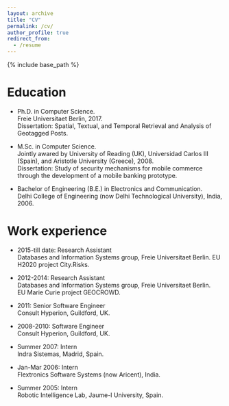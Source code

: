 ```yaml
---
layout: archive
title: "CV"
permalink: /cv/
author_profile: true
redirect_from:
  - /resume
---
```


{% include base_path %}

Education
======
* Ph.D. in Computer Science.  
  Freie Universitaet Berlin, 2017.    
  Dissertation: Spatial, Textual, and Temporal Retrieval and Analysis of Geotagged Posts.

* M.Sc. in Computer Science.    
  Jointly awared by University of Reading (UK), Universidad Carlos III (Spain), and Aristotle University (Greece), 2008.    
  Dissertation: Study of security mechanisms for mobile commerce through the development of a mobile banking prototype.

* Bachelor of Engineering (B.E.) in Electronics and Communication.    
  Delhi College of Engineering (now Delhi Technological University), India, 2006.

Work experience
======
* 2015-till date: Research Assistant  
    Databases and Information Systems group, Freie Universitaet Berlin.
    EU H2020 project City.Risks.

* 2012-2014: Research Assistant  
    Databases and Information Systems group, Freie Universitaet Berlin.  
    EU Marie Curie project GEOCROWD.

* 2011: Senior Software Engineer  
    Consult Hyperion, Guildford, UK.
    
* 2008-2010: Software Engineer  
    Consult Hyperion, Guildford, UK.

* Summer 2007: Intern  
    Indra Sistemas, Madrid, Spain.

* Jan-Mar 2006: Intern  
    Flextronics Software Systems (now Aricent), India.
 
* Summer 2005: Intern  
Robotic Intelligence Lab, Jaume-I University, Spain.
